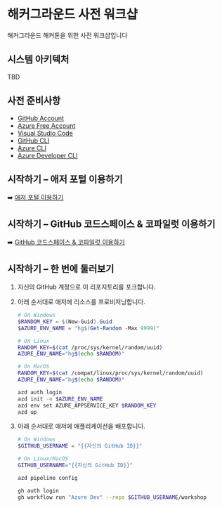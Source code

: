 # 해커그라운드 사전 워크샵

해커그라운드 해커톤을 위한 사전 워크샵입니다

## 시스템 아키텍처

TBD

## 사전 준비사항

- [GitHub Account](https://github.com/signup)
- [Azure Free Account](https://azure.microsoft.com/free?WT.mc_id=dotnet-91712-juyoo)
- [Visual Studio Code](https://code.visualstudio.com/?WT.mc_id=dotnet-91712-juyoo)
- [GitHub CLI](https://cli.github.com)
- [Azure CLI](https://learn.microsoft.com/cli/azure/what-is-azure-cli?WT.mc_id=dotnet-91712-juyoo)
- [Azure Developer CLI](https://learn.microsoft.com/azure/developer/azure-developer-cli/overview?WT.mc_id=dotnet-91712-juyoo)

## 시작하기 &ndash; 애저 포털 이용하기

➡️ [애저 포털 이용하기](./docs/session01.md)

## 시작하기 &ndash; GitHub 코드스페이스 & 코파일럿 이용하기

➡️ [GitHub 코드스페이스 & 코파일럿 이용하기](./docs/session01.md)

## 시작하기 &ndash; 한 번에 둘러보기

1. 자신의 GitHub 계정으로 이 리포지토리를 포크합니다.
1. 아래 순서대로 애저에 리소스를 프로비저닝합니다.

    ```powershell
    # On Windows
    $RANDOM_KEY = $(New-Guid).Guid
    $AZURE_ENV_NAME = "hg$(Get-Random -Max 9999)"
    ```

    ```bash
    # On Linux
    RANDOM_KEY=$(cat /proc/sys/kernel/random/uuid)
    AZURE_ENV_NAME="hg$(echo $RANDOM)"

    # On MacOS
    RANDOM_KEY=$(cat /compat/linux/proc/sys/kernel/random/uuid)
    AZURE_ENV_NAME="hg$(echo $RANDOM)"
    ```

    ```bash
    azd auth login
    azd init -e $AZURE_ENV_NAME
    azd env set AZURE_APPSERVICE_KEY $RANDOM_KEY
    azd up
    ```

1. 아래 순서대로 애저에 애플리케이션을 배포합니다.

    ```powershell
    # On Windows
    $GITHUB_USERNAME = "{{자신의 GitHub ID}}"
    ```

    ```bash
    # On Linux/MacOS
    GITHUB_USERNAME="{{자신의 GitHub ID}}"
    ```

    ```bash
    azd pipeline config

    gh auth login
    gh workflow run "Azure Dev" --repo $GITHUB_USERNAME/workshop
    ```
